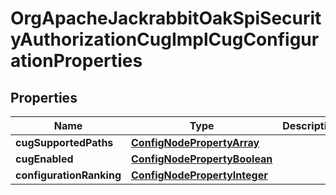 

# OrgApacheJackrabbitOakSpiSecurityAuthorizationCugImplCugConfigurationProperties

## Properties

Name | Type | Description | Notes
------------ | ------------- | ------------- | -------------
**cugSupportedPaths** | [**ConfigNodePropertyArray**](ConfigNodePropertyArray.md) |  |  [optional]
**cugEnabled** | [**ConfigNodePropertyBoolean**](ConfigNodePropertyBoolean.md) |  |  [optional]
**configurationRanking** | [**ConfigNodePropertyInteger**](ConfigNodePropertyInteger.md) |  |  [optional]



